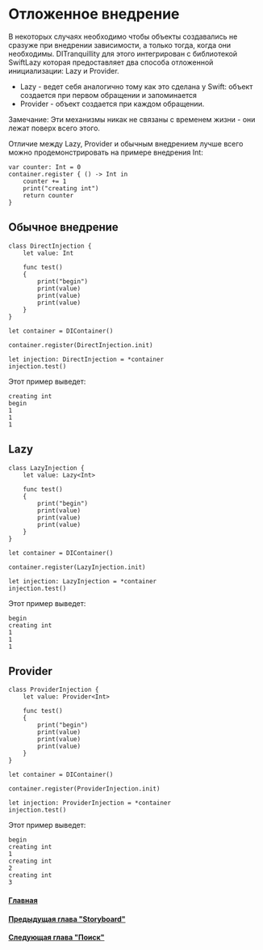 # Отложенное внедрение

В некоторых случаях необходимо чтобы объекты создавались не сразуже при внедрении зависимости, а только тогда, когда они необходимы.
DITranquillity для этого интегрирован с библиотекой SwiftLazy которая предоставляет два способа отложенной инициализации: Lazy и Provider.

* Lazy - ведет себя аналогично тому как это сделана у Swift: объект создается при первом обращении и запоминается
* Provider - объект создается при каждом обращении.

Замечание: Эти механизмы никак не связаны с временем жизни - они лежат поверх всего этого.

Отличие между Lazy, Provider и обычным внедрением лучше всего можно продемонстрировать на примере внедрения Int:
```
var counter: Int = 0
container.register { () -> Int in
	counter += 1
	print("creating int")
	return counter
}
```

## Обычное внедрение
```
class DirectInjection {
  	let value: Int
	
	func test()
	{
		print("begin")
		print(value)
		print(value)
		print(value)
	}
}

let container = DIContainer()

container.register(DirectInjection.init)

let injection: DirectInjection = *container
injection.test()
```
Этот пример выведет:
```
creating int
begin
1
1
1
```

## Lazy
```
class LazyInjection {
  	let value: Lazy<Int>
	
	func test()
	{
		print("begin")
		print(value)
		print(value)
		print(value)
	}
}

let container = DIContainer()

container.register(LazyInjection.init)

let injection: LazyInjection = *container
injection.test()
```
Этот пример выведет:
```
begin
creating int
1
1
1
```

## Provider
```
class ProviderInjection {
  	let value: Provider<Int>
	
	func test()
	{
		print("begin")
		print(value)
		print(value)
		print(value)
	}
}

let container = DIContainer()

container.register(ProviderInjection.init)

let injection: ProviderInjection = *container
injection.test()
```
Этот пример выведет:
```
begin
creating int
1
creating int
2
creating int
3
```

#### [Главная](main.md)
#### [Предыдущая глава "Storyboard"](storyboard.md#storyboard)
#### [Следующая глава "Поиск"](scan.md#Поиск)


